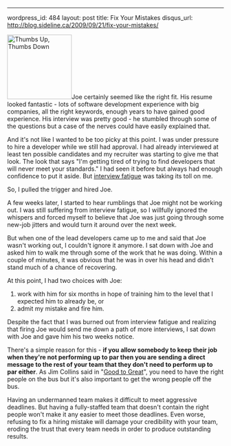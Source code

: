 --- 
wordpress_id: 484
layout: post
title: Fix Your Mistakes
disqus_url: http://blog.sideline.ca/2009/09/21/fix-your-mistakes/

<img src="http://www.sideline.ca/images/articles/thumbs_up_thumbs_down.jpg" alt="Thumbs Up, Thumbs Down" width="150" height="150" class="left" />Joe certainly seemed like the right fit.  His resume looked fantastic - lots of software development experience with big companies, all the right keywords, enough years to have gained good experience.  His interview was pretty good - he stumbled through some of the questions but a case of the nerves could have easily explained that.  

And it's not like I wanted to be too picky at this point.  I was under pressure to hire a developer while we still had approval.  I had already interviewed at least ten possible candidates and my recruiter was starting to give me that look.  The look that says "I'm getting tired of trying to find developers that will never meet your standards."  I had seen it before but always had enough confidence to put it aside.  But [interview fatigue](http://www.sideline.ca/2009/09/15/how-to-cope-with-interview-fatigue) was taking its toll on me.

So, I pulled the trigger and hired Joe.

A few weeks later, I started to hear rumblings that Joe might not be working out.  I was still suffering from interview fatigue, so I willfully ignored the whispers and forced myself to believe that Joe was just going through some new-job jitters and would turn it around over the next week.

But when one of the lead developers came up to me and said that Joe wasn't working out, I couldn't ignore it anymore.  I sat down with Joe and asked him to walk me through some of the work that he was doing.  Within a couple of minutes, it was obvious that he was in over his head and didn't stand much of a chance of recovering.

At this point, I had two choices with Joe:  

1.	work with him for six months in hope of training him to the level that I expected him to already be, or
2.	admit my mistake and fire him.

Despite the fact that I was burned out from interview fatigue and realizing that firing Joe would send me down a path of more interviews, I sat down with Joe and gave him his two weeks notice.

There's a simple reason for this - **if you allow somebody to keep their job when they're not performing up to par then you are sending a direct message to the rest of your team that they don't need to perform up to par either**.  As Jim Collins said in "[Good to Great](http://en.wikipedia.org/wiki/Good_to_Great)", you need to have the right people on the bus but it's also important to get the wrong people off the bus.

Having an undermanned team makes it difficult to meet aggressive deadlines.  But having a fully-staffed team that doesn't contain the right people won't make it any easier to meet those deadlines.  Even worse, refusing to fix a hiring mistake will damage your credibility with your team, eroding the trust that every team needs in order to produce outstanding results.
